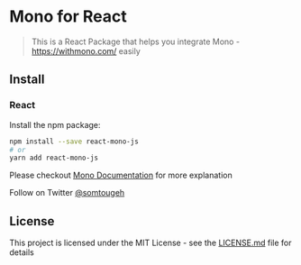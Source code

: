 # Mono for React

> This is a React Package that helps you integrate Mono - https://withmono.com/
> easily

## Install

### React

Install the npm package:

```bash
npm install --save react-mono-js
# or
yarn add react-mono-js
```

Please checkout
[Mono Documentation](https://www.notion.so/Documentation-3cda635f4aa54e9bb6947ab60305db92)
for more explanation

Follow on Twitter [@somtougeh](https://twitter.com/SomtoUgeh)

## License

This project is licensed under the MIT License - see the [LICENSE.md](LICENSE)
file for details
